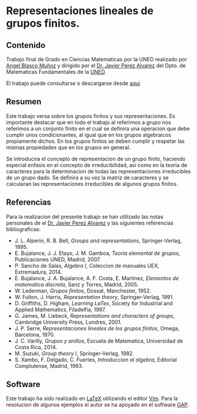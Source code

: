 # Representaciones lineales de grupos finitos.

## Contenido

Trabajo final de Grado en Ciencias Matematicas por la UNED
realizado por [Angel Blasco Muñoz](https://www.researchgate.net/profile/Angel_Blasco_Munoz2) y
dirigido por el [Dr. Javier Perez Alvarez](http://portal.uned.es/portal/page?_pageid=93,708575&_dad=portal&_schema=PORTAL) del Dpto. de Matematicas 
Fundamentales de la [UNED](https://www.uned.es/universidad/).

El trabajo puede consultarse o descargarse desde [aqui](https://github.com/angelblasco/TFG/blob/master/tfg.pdf)

## Resumen

Este trabajo versa sobre los grupos finitos y sus representaciones. Es importante destacar que en todo el trabajo al referirnos a grupo nos referimos a un conjunto finito en el cual se definira una operacion que debe cumplir unos condicionantes, al igual que en los grupos algebraicos propiamente dichos. En los grupos finitos se deben cumplir y respetar las mismas propiedades que en los grupos en general.

Se introducira el concepto de representacion de un grupo finito, haciendo especial enfasis en el concepto de irreducibilidad, asi como en la teoria de caracteres para la determinacion de todas las representaciones irreducibles de un grupo dado. Se definira a su vez la matriz de caracteres y se calcularan las representaciones irreducibles de algunos grupos finitos. 

## Referencias

Para la realizacion del presente trabajo se han utilizado las notas personales de el [Dr. Javier Perez Alvarez](http://portal.uned.es/portal/page?_pageid=93,708575&_dad=portal&_schema=PORTAL) y las siguientes referencias bibliograficas:
+ J. L. Alperin, R. B. Bell, *Groups and representations*, Springer-Verlag, 1995.
+ E. Bujalance, J. J. Etayo, J. M. Gamboa, *Teoria elemental de grupos*, Publicaciones UNED, Madrid, 2007.
+ P. Sancho de Salas, *Algebra I*, Coleccion de manuales UEX, Extremadura, 2014.
+ E. Bujalance, J. A. Bujalance, A. F. Costa, E. Martinez, *Elementos de matematica discreta*, Sanz y Torres, Madrid, 2005.
+ W. Lederman, *Grupos finitos*, Dossat, Manchester, 1952.
+ W. Fulton, J. Harris, *Representation theory*, Springer-Verlag, 1991.
+ D. Griffiths, D. Higham, *Learning LaTex*, Society for Industrial and Applied Mathematics, Filadelfia, 1997.
+ G. James, M. Liebeck, *Representations and characters of groups*, Cambridge University Press, Londres, 2001.
+ J. P. Serre, *Representaciones lineales de los grupos finitos*, Omega, Barcelona, 1970.
+ J. C. Varilly, *Grupos y anillos*, Escuela de Matematica, Universidad de Costa Rica, 2014. 
+ M. Suzuki, *Group theory I*, Springer-Verlag, 1982. 
+ S. Xambo, F. Delgado, C. Fuertes, *Introduccion al algebra*, Editorial Complutense, Madrid, 1993.

## Software

Este trabajo ha sido realizado en [LaTeX](https://www.latex-project.org) utilizando el editor [Vim](https://www.vim.org). 
Para la resolucion de algunos ejemplos el autor se ha apoyado en el software [GAP](https://www.gap-system.org).
